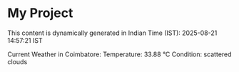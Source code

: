 # My Project

This content is dynamically generated in Indian Time (IST): 2025-08-21 14:57:21 IST


Current Weather in Coimbatore:
Temperature: 33.88 °C
Condition: scattered clouds
